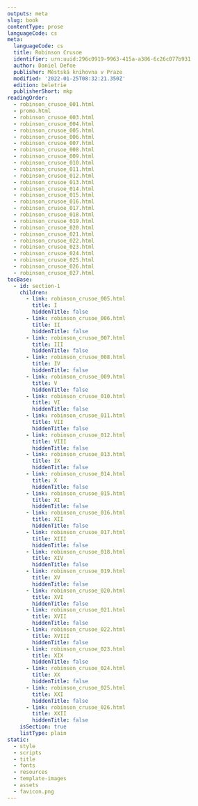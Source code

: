 ```yaml
---
outputs: meta
slug: book
contentType: prose
languageCode: cs
meta:
  languageCode: cs
  title: Robinson Crusoe
  identifier: urn:uuid:296c0919-9963-415a-a386-6c26c077b931
  author: Daniel Defoe
  publisher: Městská knihovna v Praze
  modified: '2022-01-25T08:32:21.350Z'
  edition: beletrie
  publisherShort: mkp
readingOrder:
  - robinson_crusoe_001.html
  - promo.html
  - robinson_crusoe_003.html
  - robinson_crusoe_004.html
  - robinson_crusoe_005.html
  - robinson_crusoe_006.html
  - robinson_crusoe_007.html
  - robinson_crusoe_008.html
  - robinson_crusoe_009.html
  - robinson_crusoe_010.html
  - robinson_crusoe_011.html
  - robinson_crusoe_012.html
  - robinson_crusoe_013.html
  - robinson_crusoe_014.html
  - robinson_crusoe_015.html
  - robinson_crusoe_016.html
  - robinson_crusoe_017.html
  - robinson_crusoe_018.html
  - robinson_crusoe_019.html
  - robinson_crusoe_020.html
  - robinson_crusoe_021.html
  - robinson_crusoe_022.html
  - robinson_crusoe_023.html
  - robinson_crusoe_024.html
  - robinson_crusoe_025.html
  - robinson_crusoe_026.html
  - robinson_crusoe_027.html
tocBase:
  - id: section-1
    children:
      - link: robinson_crusoe_005.html
        title: I
        hiddenTitle: false
      - link: robinson_crusoe_006.html
        title: II
        hiddenTitle: false
      - link: robinson_crusoe_007.html
        title: III
        hiddenTitle: false
      - link: robinson_crusoe_008.html
        title: IV
        hiddenTitle: false
      - link: robinson_crusoe_009.html
        title: V
        hiddenTitle: false
      - link: robinson_crusoe_010.html
        title: VI
        hiddenTitle: false
      - link: robinson_crusoe_011.html
        title: VII
        hiddenTitle: false
      - link: robinson_crusoe_012.html
        title: VIII
        hiddenTitle: false
      - link: robinson_crusoe_013.html
        title: IX
        hiddenTitle: false
      - link: robinson_crusoe_014.html
        title: X
        hiddenTitle: false
      - link: robinson_crusoe_015.html
        title: XI
        hiddenTitle: false
      - link: robinson_crusoe_016.html
        title: XII
        hiddenTitle: false
      - link: robinson_crusoe_017.html
        title: XIII
        hiddenTitle: false
      - link: robinson_crusoe_018.html
        title: XIV
        hiddenTitle: false
      - link: robinson_crusoe_019.html
        title: XV
        hiddenTitle: false
      - link: robinson_crusoe_020.html
        title: XVI
        hiddenTitle: false
      - link: robinson_crusoe_021.html
        title: XVII
        hiddenTitle: false
      - link: robinson_crusoe_022.html
        title: XVIII
        hiddenTitle: false
      - link: robinson_crusoe_023.html
        title: XIX
        hiddenTitle: false
      - link: robinson_crusoe_024.html
        title: XX
        hiddenTitle: false
      - link: robinson_crusoe_025.html
        title: XXI
        hiddenTitle: false
      - link: robinson_crusoe_026.html
        title: XXII
        hiddenTitle: false
    isSection: true
    listType: plain
static:
  - style
  - scripts
  - title
  - fonts
  - resources
  - template-images
  - assets
  - favicon.png
---
```


